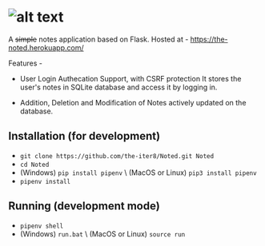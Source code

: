 # ![alt text](https://github.com/the-iter8/Noted/blob/main/app/static/img/logo.png?raw=true)

A ~~simple~~ notes application based on Flask. Hosted at - https://the-noted.herokuapp.com/

Features - 
- User Login Authecation Support, with CSRF protection 
  It stores the user's notes in SQLite database and access it by logging in.

- Addition, Deletion and Modification of Notes actively updated on the database.

## Installation (for development)
* ```git clone https://github.com/the-iter8/Noted.git Noted```
* ```cd Noted```
* (Windows) ```pip install pipenv``` \\
 (MacOS or Linux) ```pip3 install pipenv```
* ```pipenv install```

## Running (development mode)
* ```pipenv shell```
* (Windows) ```run.bat``` \\ (MacOS or Linux) ```source run```
